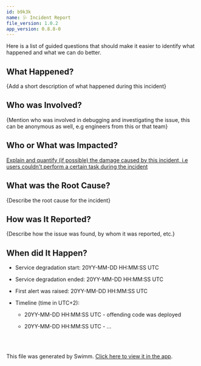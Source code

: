 ```yaml
---
id: b9k3k
name: 🩺 Incident Report
file_version: 1.0.2
app_version: 0.8.8-0
---
```


Here is a list of guided questions that should make it easier to identify what happened and what we can do better.

## What Happened?

{Add a short description of what happened during this incident}

## Who was Involved?

{Mention who was involved in debugging and investigating the issue, this can be anonymous as well, e.g engineers from this or that team}

## Who or What was Impacted?

[Explain and quantify (if possible) the damage caused by this incident, i.e users couldn't perform a certain task during the incident](#text-placeholder-id-82cf)

## What was the Root Cause?

{Describe the root cause for the incident}

## How was It Reported?

{Describe how the issue was found, by whom it was reported, etc.}

## When did It Happen?

*   Service degradation start: 20YY-MM-DD HH:MM:SS UTC
    
*   Service degradation ended: 20YY-MM-DD HH:MM:SS UTC
    
*   First alert was raised: 20YY-MM-DD HH:MM:SS UTC
    
*   Timeline (time in UTC+2):
    
    *   20YY-MM-DD HH:MM:SS UTC - offending code was deployed
        
    *   20YY-MM-DD HH:MM:SS UTC - ...

<br/>



<br/>

This file was generated by Swimm. [Click here to view it in the app](https://swimm-web-app.web.app/repos/ls4DA2fLasmQuEbT4ipw/docs/b9k3k).